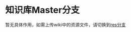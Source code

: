 # 知识库Master分支

暂无具体作用，如需上传wiki中的资源文件，请切换到[res分支](https://github.com/baodinglaolang/zhishiku/tree/res)
